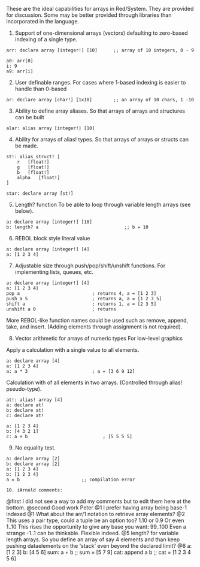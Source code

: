 These are the ideal capabilities for arrays in Red/System. They are provided for discussion. Some may be better provided through libraries than incorporated in the language.

1. Support of one-dimensional arrays (vectors) defaulting to zero-based indexing of a single type.
```
arr: declare array [integer!] [10]		;; array of 10 integers, 0 - 9

a0: arr[0]
i: 9
a9: arr[i]
```
2. User definable ranges.
For cases where 1-based indexing is easier to handle than 0-based
```
ar: declare array [char!] [1x10]		;; an array of 10 chars, 1 -10
```
3. Ability to define array aliases.
So that arrays of arrays and structures can be built
```
alar: alias array [integer!] [10] 

```
4. Ability for arrays of alias! types.
So that arrays of arrays or structs can be made.
```
st!: alias struct! [
	r	[float!]
	g	[float!]
	b	[float!]
	alpha	[float!]
]

star: declare array [st!]

```
5. Length? function
To be able to loop through variable length arrays (see below).
```
a: declare array [integer!] [10]
b: length? a								;; b = 10
```
6. REBOL block style literal value
```
a: declare array [integer!] [4]
a: [1 2 3 4]
```
7. Adjustable size through push/pop/shift/unshift functions. 
For implementing lists, queues, etc.
```
a: declare array [integer!] [4]
a: [1 2 3 4]
pop a							; returns 4, a = [1 2 3]
push a 5						; returns a, a = [1 2 3 5]
shift a							; returns 1, a = [2 3 5]
unshift a 0						; returns 
```
More REBOL-like function names could be used such as remove, append, take, and insert.
(Adding elements through assignment is not required).

8. Vector arithmetic for arrays of numeric types
For low-level graphics

Apply a calculation with a single value to all elements.
```
a: declare array [4]
a: [1 2 3 4]
a: a * 3						; a = [3 6 9 12]
```
Calculation with of all elements in two arrays. (Controlled through alias! pseudo-type).
```
at!: alias! array [4]
a: declare at!
b: declare at!
c: declare at!

a: [1 2 3 4]
b: [4 3 2 1]
c: a + b							; [5 5 5 5]
```
9. No equality test.
```
a: declare array [2]
b: declare array [2]
a: [1 2 3 4]
b: [1 2 3 4]
a = b						;; compilation error

10. iArnold comments:
```
@first I did not see a way to add my comments but to edit them here at the bottom.
@second Good work Peter
@1 I prefer having array being base-1 indexed
@1 What about the arr/1 notation to retrieve array elements?
@2 This uses a pair type, could a tuple be an option too?
1.10 or 0.9 Or even 1..10 This rises the opportunity to give any base you want: 99..100
Even a strange -1..1 can be thinkable. Flexible indeed.
@5 length? for variable length arrays. So you define an array of say 4 elements and than keep pushing 
dataelements on the 'stack' even beyond the declared limit?
@8 a: [1 2 3] b: [4 5 6] sum: a + b ;; sum = [5 7 9]
cat: append a b ;; cat = [1 2 3 4 5 6]
```

